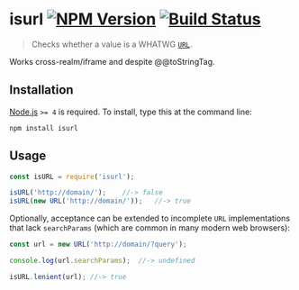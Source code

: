 # isurl [![NPM Version][npm-image]][npm-url] [![Build Status][travis-image]][travis-url]

> Checks whether a value is a WHATWG [`URL`](https://developer.mozilla.org/en/docs/Web/API/URL).


Works cross-realm/iframe and despite @@toStringTag.


## Installation

[Node.js](http://nodejs.org/) `>= 4` is required. To install, type this at the command line:
```shell
npm install isurl
```


## Usage

```js
const isURL = require('isurl');

isURL('http://domain/');	//-> false
isURL(new URL('http://domain/'));	//-> true
```

Optionally, acceptance can be extended to incomplete `URL` implementations that lack `searchParams` (which are common in many modern web browsers):
```js
const url = new URL('http://domain/?query');

console.log(url.searchParams);	//-> undefined

isURL.lenient(url);	//-> true
```


[npm-image]: https://img.shields.io/npm/v/isurl.svg
[npm-url]: https://npmjs.org/package/isurl
[travis-image]: https://img.shields.io/travis/stevenvachon/isurl.svg
[travis-url]: https://travis-ci.org/stevenvachon/isurl
